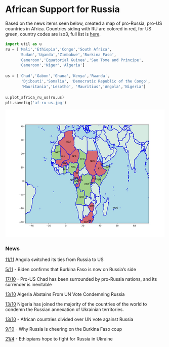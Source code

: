 # African Support for Russia

Based on the news items seen below, created a map of pro-Russia,
pro-US countries in Africa. Countries siding with RU are colored in
red, for US green, country codes are iso3, full list is [here](https://www.iban.com/country-codes).

```python
import util as u
ru = ['Mali','Ethiopia','Congo','South Africa',
      'Sudan','Uganda','Zimbabwe','Burkina Faso',
      'Cameroon','Equatorial Guinea','Sao Tome and Principe',
      'Cameroon','Niger','Algeria'] 

us = ['Chad','Gabon','Ghana','Kenya','Rwanda',
       'Djibouti','Somalia', 'Democratic Republic of the Congo',
       'Mauritania','Lesotho', 'Mauritius','Angola','Nigeria']

u.plot_africa_ru_us(ru,us)
plt.savefig('af-ru-us.jpg')   
```

![](af-ru-us.jpg)


### News

[11/11](https://tfiglobalnews.com/2022/11/11/angola-switched-its-ties-from-russia-to-us-and-now-its-sovereignty-is-in-danger/)
Angola switched its ties from Russia to US

[5/11](https://tfiglobalnews.com/2022/11/05/biden-confirms-that-burkina-faso-is-now-on-russias-side/) -
Biden confirms that Burkina Faso is now on Russia’s side

[17/10](https://tfiglobalnews.com/2022/10/17/pro-us-chad-has-been-surrounded-by-pro-russia-nations-and-its-surrender-is-inevitable/) -
Pro-US Chad has been surrounded by pro-Russia nations, and its surrender is inevitable

[13/10](https://www.moroccoworldnews.com/2022/10/351809/algeria-abstains-from-un-vote-condemning-russias-annexations-in-ukraine)
Algeria Abstains From UN Vote Condemning Russia

[13/10](https://www.premiumtimesng.com/news/headlines/559361-nigeria-joins-us-others-to-condemn-russian-annexation-of-ukrainian-territories.html)
Nigeria has joined the majority of the countries of the world to condemn the Russian annexation of Ukrainian territories.

[13/10](https://www.africanews.com/2022/10/13/african-countries-divided-over-un-vote-against-russia//) -
African countries divided over UN vote against Russia

[9/10](https://www.bbc.com/news/world-africa-63171771) -
Why Russia is cheering on the Burkina Faso coup

[21/4](https://news.yahoo.com/ethiopians-hope-fight-russia-ukraine-161351963.html) -
Ethiopians hope to fight for Russia in Ukraine




